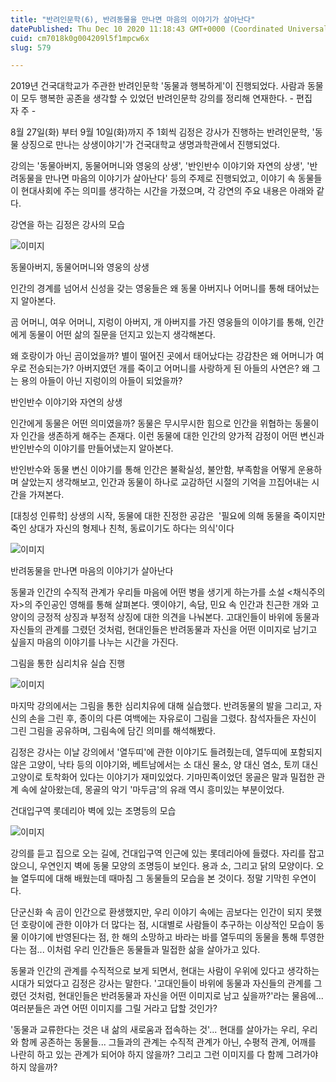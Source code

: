 ```yaml
---
title: "반려인문학(6), 반려동물을 만나면 마음의 이야기가 살아난다"
datePublished: Thu Dec 10 2020 11:18:43 GMT+0000 (Coordinated Universal Time)
cuid: cm7018k0g004209l5f1mpcw6x
slug: 579

---
```



2019년 건국대학교가 주관한 반려인문학 '동물과 행복하게'이 진행되었다. 사람과 동물이 모두 행복한 공존을 생각할 수 있었던 반려인문학 강의를 정리해 연재한다. - 편집자 주 -

8월 27일(화) 부터 9월 10일(화)까지 주 1회씩 김정은 강사가 진행하는 반려인문학, '동물 상징으로 만나는 상생이야기'가 건국대학교 생명과학관에서 진행되었다.

강의는 '동물아버지, 동물어머니와 영웅의 상생', '반인반수 이야기와 자연의 상생', '반려동물을 만나면 마음의 이야기가 살아난다' 등의 주제로 진행되었고, 이야기 속 동물들이 현대사회에 주는 의미를 생각하는 시간을 가졌으며, 각 강연의 주요 내용은 아래와 같다.

강연을 하는 김정은 강사의 모습

![이미지](https://cdn.hashnode.com/res/hashnode/image/upload/v1739251157238/928d21f3-941c-49f4-987e-346ace907281.jpeg)

동물아버지, 동물어머니와 영웅의 상생

인간의 경계를 넘어서 신성을 갖는 영웅들은 왜 동물 아버지나 어머니를 통해 태어났는지 알아본다.

곰 어머니, 여우 어머니, 지렁이 아버지, 개 아버지를 가진 영웅들의 이야기를 통해, 인간에게 동물이 어떤 삶의 질문을 던지고 있는지 생각해본다.

왜 호랑이가 아닌 곰이었을까? 별이 떨어진 곳에서 태어났다는 강감찬은 왜 어머니가 여우로 전승되는가? 아버지였던 개를 죽이고 어머니를 사랑하게 된 아들의 사연은? 왜 그는 용의 아들이 아닌 지렁이의 아들이 되었을까?

반인반수 이야기와 자연의 상생

인간에게 동물은 어떤 의미였을까? 동물은 무시무시한 힘으로 인간을 위협하는 동물이자 인간을 생존하게 해주는 존재다. 이런 동물에 대한 인간의 양가적 감정이 어떤 변신과 반인반수의 이야기를 만들어냈는지 알아본다.

반인반수와 동물 변신 이야기를 통해 인간은 불확실성, 불안함, 부족함을 어떻게 운용하며 살았는지 생각해보고, 인간과 동물이 하나로 교감하던 시절의 기억을 끄집어내는 시간을 가져본다.

[대칭성 인류학] 상생의 시작, 동물에 대한 진정한 공감은  '필요에 의해 동물을 죽이지만 죽인 상대가 자신의 형제나 친척, 동료이기도 하다는 의식'이다

![이미지](https://cdn.hashnode.com/res/hashnode/image/upload/v1739251159323/5185c0d3-af72-46e9-8b4b-3962cb593d09.jpeg)

반려동물을 만나면 마음의 이야기가 살아난다

동물과 인간의 수직적 관계가 우리들 마음에 어떤 병을 생기게 하는가를 소설 <채식주의자>의 주인공인 영해를 통해 살펴본다. 옛이야기, 속담, 민요 속 인간과 친근한 개와 고양이의 긍정적 상징과 부정적 상징에 대한 의견을 나눠본다. 고대인들이 바위에 동물과 자신들의 관계를 그렸던 것처럼, 현대인들은 반려동물과 자신을 어떤 이미지로 남기고 싶을지 마음의 이야기를 나누는 시간을 가진다.

그림을 통한 심리치유 실습 진행

![이미지](https://cdn.hashnode.com/res/hashnode/image/upload/v1739251161587/2de51a1e-40aa-4d6d-afd7-f11125b699d0.jpeg)

마지막 강의에서는 그림을 통한 심리치유에 대해 실습했다. 반려동물의 발을 그리고, 자신의 손을 그린 후, 종이의 다른 여백에는 자유로이 그림을 그렸다. 참석자들은 자신이 그린 그림을 공유하며, 그림속에 담긴 의미를 해석해봤다.

김정은 강사는 이날 강의에서 '열두띠'에 관한 이야기도 들려줬는데, 열두띠에 포함되지 않은 고양이, 낙타 등의 이야기와, 베트남에서는 소 대신 물소, 양 대신 염소, 토끼 대신 고양이로 토착화어 있다는 이야기가 재미있었다. 기마민족이었던 몽골은 말과 밀접한 관계 속에 살아왔는데, 몽골의 악기 '마두금'의 유래 역시 흥미있는 부분이었다.

건대입구역 롯데리아 벽에 있는 조명등의 모습

![이미지](https://cdn.hashnode.com/res/hashnode/image/upload/v1739251163822/a6f3e8a4-a70f-4732-8699-cf9036c1ff51.jpeg)

강의를 듣고 집으로 오는 길에, 건대입구역 인근에 있는 롯데리아에 들렸다. 자리를 잡고 앉으니, 우연인지 벽에 동물 모양의 조명등이 보인다. 용과 소, 그리고 닭의 모양이다. 오늘 열두띠에 대해 배웠는데 때마침 그 동물들의 모습을 본 것이다. 정말 기막힌 우연이다.

단군신화 속 곰이 인간으로 환생했지만, 우리 이야기 속에는 곰보다는 인간이 되지 못했던 호랑이에 관한 이야가 더 많다는 점, 시대별로 사람들이 추구하는 이상적인 모습이 동물 이야기에 반영된다는 점, 한 해의 소망하고 바라는 바를 열두띠의 동물을 통해 투영한다는 점... 이처럼 우리 인간들은 동물들과 밀접한 삶을 살아가고 있다.

동물과 인간의 관계를 수직적으로 보게 되면서, 현대는 사람이 우위에 있다고 생각하는 시대가 되었다고 김정은 강사는 말한다. '고대인들이 바위에 동물과 자신들의 관계를 그렸던 것처럼, 현대인들은 반려동물과 자신을 어떤 이미지로 남고 싶을까?'라는 물음에... 여러분들은 과연 어떤 이미지를 그릴 거라고 답할 것인가?

'동물과 교류한다는 것은 내 삶의 새로움과 접속하는 것'... 현대를 살아가는 우리, 우리와 함께 공존하는 동물들... 그들과의 관계는 수직적 관계가 아닌, 수평적 관계, 어깨를 나란히 하고 있는 관계가 되어야 하지 않을까? 그리고 그런 이미지를 다 함께 그려가야 하지 않을까?
